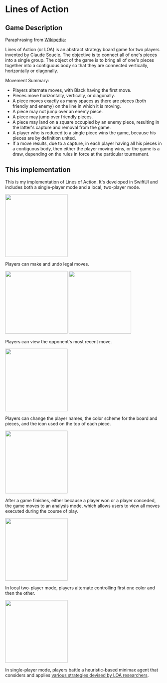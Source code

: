 # Lines of Action

## Game Description

Paraphrasing from [Wikipedia](https://en.wikipedia.org/wiki/Lines_of_Action):

Lines of Action (or LOA) is an abstract strategy board game for two players invented by Claude Soucie. The objective is to connect all of one's pieces into a single group. The object of the game is to bring all of one's pieces together into a contiguous body so that they are connected vertically, horizontally or diagonally.

Movement Summary:

- Players alternate moves, with Black having the first move.
- Pieces move horizontally, vertically, or diagonally.
- A piece moves exactly as many spaces as there are pieces (both friendly and enemy) on the line in which it is moving.
- A piece may not jump over an enemy piece.
- A piece may jump over friendly pieces.
- A piece may land on a square occupied by an enemy piece, resulting in the latter's capture and removal from the game.
- A player who is reduced to a single piece wins the game, because his pieces are by definition united.
- If a move results, due to a capture, in each player having all his pieces in a contiguous body, then either the player moving wins, or the game is a draw, depending on the rules in force at the particular tournament.

## This implementation

This is my implementation of Lines of Action. It's developed in SwiftUI and includes both a single-player mode and a local, two-player mode.

<img src="https://user-images.githubusercontent.com/8823138/219982933-dcec8f17-2e26-4536-9249-d141fbb12489.PNG" width=200 />

Players can make and undo legal moves.

<img src="https://user-images.githubusercontent.com/8823138/219982945-23f834bc-46b0-4087-90cc-5d8024fcfb27.PNG" width=200 />
<img src="https://user-images.githubusercontent.com/8823138/219982954-ef5e3579-d323-4648-b287-335a7fc7b57e.PNG" width=200 />

Players can view the opponent's most recent move.

<img src="https://user-images.githubusercontent.com/8823138/219983063-b04c2722-eb91-47e2-b029-da1e0d8de0bb.PNG" width=200 />

Players can change the player names, the color scheme for the board and pieces, and the icon used on the top of each piece.

<img src="https://user-images.githubusercontent.com/8823138/219983008-e4282a6b-6bf4-4cc2-b550-49ec0256e550.PNG" width=200 />

After a game finishes, either because a player won or a player conceded, the game moves to an analysis mode, which allows users to view all moves executed during the course of play.

<img src="https://user-images.githubusercontent.com/8823138/219983124-c6d391fb-d67a-4f6f-b166-823ea504e5f6.PNG" width=200 />

In local two-player mode, players alternate controlling first one color and then the other.

<img src="https://user-images.githubusercontent.com/8823138/219983148-7e231d09-5827-4950-9cf9-5a1a32df6817.PNG" width=200 />

In single-player mode, players battle a heuristic-based minimax agent that considers and applies [various strategies devised by LOA researchers](https://www.chessprogramming.org/Lines_of_Action).
